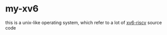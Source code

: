 # my-xv6
this is a unix-like operating system, which refer to a lot of [xv6-riscv](https://github.com/mit-pdos/xv6-riscv) source code
